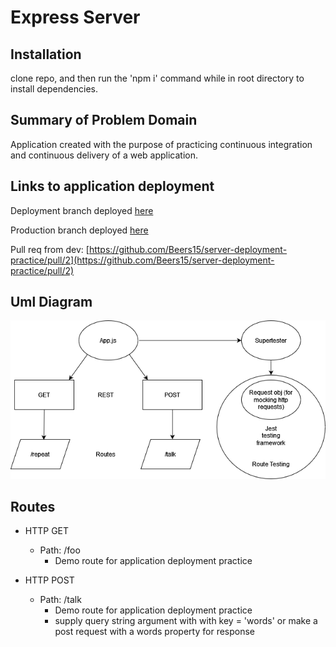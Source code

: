 # Express Server

## Installation

  clone repo, and then run the 'npm i' command while in root directory to install dependencies.

## Summary of Problem Domain

  Application created with the purpose of practicing continuous integration and continuous delivery of a web application.

## Links to application deployment

  Deployment branch deployed [here](https://beers-server-deploy-dev.herokuapp.com/)

  Production branch deployed [here](https://beers-server-deploy-prod.herokuapp.com/)

  Pull req from dev: [https://github.com/Beers15/server-deployment-practice/pull/2](https://github.com/Beers15/server-deployment-practice/pull/2)

## Uml Diagram

![diagram](./deployment-practice.png)

## Routes

* HTTP GET
  * Path: /foo
    * Demo route for application deployment practice

* HTTP POST
  * Path: /talk
    * Demo route for application deployment practice
    * supply query string argument with with key = 'words' or make a post request with a words property for response
